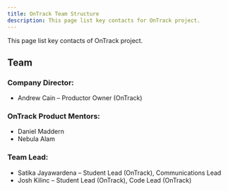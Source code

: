 ```yaml
---
title: OnTrack Team Structure
description: This page list key contacts for OnTrack project.
---
```


This page list key contacts of OnTrack project.

## Team

### Company Director:

- Andrew Cain – Productor Owner (OnTrack)

### OnTrack Product Mentors:

- Daniel Maddern
- Nebula Alam

### Team Lead:

- Satika Jayawardena – Student Lead (OnTrack), Communications Lead
- Josh Kilinc – Student Lead (OnTrack), Code Lead (OnTrack)
